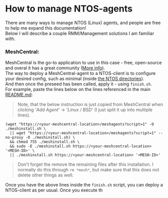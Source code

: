 # How to manage NTOS-agents

There are many ways to manage NTOS (Linux) agents, and people are free to help me expand this documentation!<br>
Below I will describe a couple RMM/Management solutions I am familiar with.<br>

### MeshCentral:

MeshCentral is the go-to application to use in this case - free, open-source and overal it has a great community ([More info](https://github.com/Ylianst/MeshCentral)).<br>
The way to deploy a MeshCentral-agent to a NTOS-client is to configure your desired config, such as minimal (inside [the NTOS directories](../../ntos/configs/)).<br>
And then once the preseed has been called, apply it - using `finish.sh`.<br>
For example, paste the lines below on the lines referenced in the main [README.md](../../README.md):

> Note, that the below instruction is just copied from MeshCentral when clicking '*Add Agent*' -> '*Linux / BSD*' (I just split it up into multiple lines).

```
(wget "https://<your-meshcentral-location>/meshagents?script=1" -O ./meshinstall.sh \
  || wget "https://<your-meshcentral-location>/meshagents?script=1" --no-proxy -O ./meshinstall.sh) \
  && chmod 755 ./meshinstall.sh \
  && sudo -E ./meshinstall.sh https://<your-meshcentral-location> '<MESH-ID>' \
  || ./meshinstall.sh https://<your-meshcentral-location> '<MESH-ID>'
```

> Don't forget the remove the remaining files after this installation. I normally do this through `rm *mesh*`, but make sure that this does not delete other things as well.

Once you have the above lines inside the `finish.sh` script, you can deploy a NTOS-client as per usual. Once you execute th